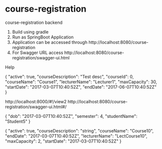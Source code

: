 # course-registration
course-registration backend

1. Build using gradle 
2. Run as SpringBoot Application
3. Application can be accessed through http://localhost:8080/course-registration
4. For Swagger URL access http://localhost:8080/course-registration/swagger-ui.html

Help

{
  "active": true,
  "courseDescription": "Test desc",
  "courseId": 0,
  "courseName": "Course1",
  "lecturerName": "Lecturer1",
  "maxCapacity": 30,
  "startDate": "2017-03-07T10:40:52Z",
"endDate": "2017-06-07T10:40:52Z"
}

http://localhost:8000/#!/view2
http://localhost:8080/course-registration/swagger-ui.html#/


{
  "dob": "2017-03-07T10:40:52Z",
  "semester": 4,
  "studentName": "Student5"
}


{
  "active": true,
  "courseDescription": "string",
  "courseName": "Course10",
  "endDate": "2017-03-07T10:40:52Z",
  "lecturerName": "LectCourse10",
  "maxCapacity": 2,
  "startDate": "2017-03-07T10:40:52Z"
}
